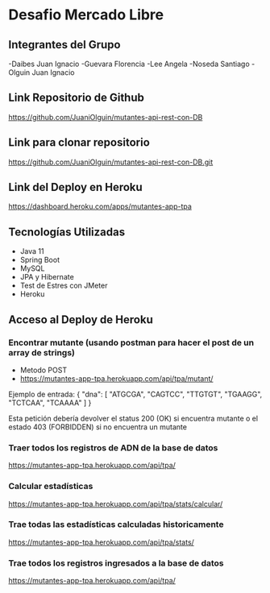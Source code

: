 # Desafio Mercado Libre

## Integrantes del Grupo
-Daibes Juan Ignacio
-Guevara Florencia
-Lee Angela
-Noseda Santiago
-Olguin Juan Ignacio

## Link Repositorio de Github
https://github.com/JuaniOlguin/mutantes-api-rest-con-DB

## Link para clonar repositorio
https://github.com/JuaniOlguin/mutantes-api-rest-con-DB.git

## Link del Deploy en Heroku
https://dashboard.heroku.com/apps/mutantes-app-tpa

## Tecnologías Utilizadas
- Java 11
- Spring Boot
- MySQL
- JPA y Hibernate
- Test de Estres con JMeter
- Heroku

## Acceso al Deploy de Heroku

### Encontrar mutante (usando postman para hacer el post de un array de strings)
- Metodo POST
- https://mutantes-app-tpa.herokuapp.com/api/tpa/mutant/ 

Ejemplo de entrada: 
{
    "dna": [
        "ATGCGA",
        "CAGTCC",
        "TTGTGT",
        "TGAAGG",
        "TCTCAA",
        "TCAAAA"
    ]
}

Esta petición debería devolver el status 200 (OK) si encuentra mutante o el estado 403 (FORBIDDEN) si no encuentra un mutante

### Traer todos los registros de ADN de la base de datos
https://mutantes-app-tpa.herokuapp.com/api/tpa/ 

### Calcular estadísticas
https://mutantes-app-tpa.herokuapp.com/api/tpa/stats/calcular/ 

### Trae todas las estadísticas calculadas historicamente
https://mutantes-app-tpa.herokuapp.com/api/tpa/stats/ 

### Trae todos los registros ingresados a la base de datos
https://mutantes-app-tpa.herokuapp.com/api/tpa/